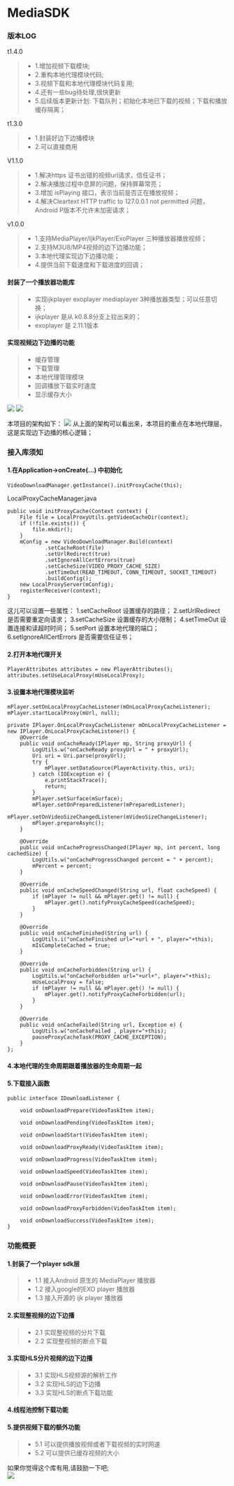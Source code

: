 # MediaSDK

### 版本LOG
t1.4.0
> * 1.增加视频下载模块;
> * 2.重构本地代理模块代码;
> * 3.视频下载和本地代理模块代码复用;
> * 4.还有一些bug待处理,很快更新
> * 5.后续版本更新计划: 下载队列；初始化本地已下载的视频；下载和播放缓存隔离；

t1.3.0
> * 1.封装好边下边播模块
> * 2.可以直接商用

V1.1.0
> * 1.解决https 证书出错的视频url请求，信任证书；
> * 2.解决播放过程中息屏的问题，保持屏幕常亮；
> * 3.增加 isPlaying 接口，表示当前是否正在播放视频；
> * 4.解决Cleartext HTTP traffic to 127.0.0.1 not permitted 问题，Android P版本不允许未加密请求；

v1.0.0
> * 1.支持MediaPlayer/IjkPlayer/ExoPlayer 三种播放器播放视频；
> * 2.支持M3U8/MP4视频的边下边播功能；
> * 3.本地代理实现边下边播功能；
> * 4.提供当前下载速度和下载进度的回调；


#### 封装了一个播放器功能库
> * 实现ijkplayer  exoplayer mediaplayer 3种播放器类型；可以任意切换；
> * ijkplayer 是从 k0.8.8分支上拉出来的；
> * exoplayer 是 2.11.1版本
#### 实现视频边下边播的功能
> * 缓存管理
> * 下载管理
> * 本地代理管理模块
> * 回调播放下载实时速度
> * 显示缓存大小

![](./files/Screenshot.jpg)
![](./files/Screenshot1.jpg)

本项目的架构如下：
![](./files/LocalProxy.png)
从上面的架构可以看出来，本项目的重点在本地代理层，这是实现边下边播的核心逻辑；


### 接入库须知
#### 1.在Application->onCreate(...) 中初始化
```
VideoDownloadManager.getInstance().initProxyCache(this);
```

LocalProxyCacheManager.java
```
public void initProxyCache(Context context) {
    File file = LocalProxyUtils.getVideoCacheDir(context);
    if (!file.exists()) {
        file.mkdir();
    }
    mConfig = new VideoDownloadManager.Build(context)
            .setCacheRoot(file)
            .setUrlRedirect(true)
            .setIgnoreAllCertErrors(true)
            .setCacheSize(VIDEO_PROXY_CACHE_SIZE)
            .setTimeOut(READ_TIMEOUT, CONN_TIMEOUT, SOCKET_TIMEOUT)
            .buildConfig();
    new LocalProxyServer(mConfig);
    registerReceiver(context);
}
```
这儿可以设置一些属性：
1.setCacheRoot            设置缓存的路径；
2.setUrlRedirect          是否需要重定向请求；
3.setCacheSize            设置缓存的大小限制；
4.setTimeOut              设置连接和读超时时间；
5.setPort                 设置本地代理的端口；
6.setIgnoreAllCertErrors  是否需要信任证书；
#### 2.打开本地代理开关
```
PlayerAttributes attributes = new PlayerAttributes();
attributes.setUseLocalProxy(mUseLocalProxy);
```
#### 3.设置本地代理模块监听
```
mPlayer.setOnLocalProxyCacheListener(mOnLocalProxyCacheListener);
mPlayer.startLocalProxy(mUrl, null);

private IPlayer.OnLocalProxyCacheListener mOnLocalProxyCacheListener = new IPlayer.OnLocalProxyCacheListener() {
    @Override
    public void onCacheReady(IPlayer mp, String proxyUrl) {
        LogUtils.w("onCacheReady proxyUrl = " + proxyUrl);
        Uri uri = Uri.parse(proxyUrl);
        try {
            mPlayer.setDataSource(PlayerActivity.this, uri);
        } catch (IOException e) {
            e.printStackTrace();
            return;
        }
        mPlayer.setSurface(mSurface);
        mPlayer.setOnPreparedListener(mPreparedListener);
        mPlayer.setOnVideoSizeChangedListener(mVideoSizeChangeListener);
        mPlayer.prepareAsync();
    }

    @Override
    public void onCacheProgressChanged(IPlayer mp, int percent, long cachedSize) {
        LogUtils.w("onCacheProgressChanged percent = " + percent);
        mPercent = percent;
    }
   
    @Override
    public void onCacheSpeedChanged(String url, float cacheSpeed) {
        if (mPlayer != null && mPlayer.get() != null) {
            mPlayer.get().notifyProxyCacheSpeed(cacheSpeed);
        }
    }

    @Override
    public void onCacheFinished(String url) {
        LogUtils.i("onCacheFinished url="+url + ", player="+this);
        mIsCompleteCached = true;
    }
    
    @Override
    public void onCacheForbidden(String url) {
        LogUtils.w("onCacheForbidden url="+url+", player="+this);
        mUseLocalProxy = false;
        if (mPlayer != null && mPlayer.get() != null) {
            mPlayer.get().notifyProxyCacheForbidden(url);
        }
    }
    
    @Override
    public void onCacheFailed(String url, Exception e) {
        LogUtils.w("onCacheFailed , player="+this);
        pauseProxyCacheTask(PROXY_CACHE_EXCEPTION);
    }
};
```
#### 4.本地代理的生命周期跟着播放器的生命周期一起
#### 5.下载接入函数

```
public interface IDownloadListener {

    void onDownloadPrepare(VideoTaskItem item);

    void onDownloadPending(VideoTaskItem item);

    void onDownloadStart(VideoTaskItem item);

    void onDownloadProxyReady(VideoTaskItem item);

    void onDownloadProgress(VideoTaskItem item);

    void onDownloadSpeed(VideoTaskItem item);

    void onDownloadPause(VideoTaskItem item);

    void onDownloadError(VideoTaskItem item);

    void onDownloadProxyForbidden(VideoTaskItem item);

    void onDownloadSuccess(VideoTaskItem item);
}
```


### 功能概要
#### 1.封装了一个player sdk层
> * 1.1 接入Android 原生的 MediaPlayer 播放器
> * 1.2 接入google的EXO player 播放器
> * 1.3 接入开源的 ijk player 播放器
#### 2.实现整视频的边下边播
> * 2.1 实现整视频的分片下载
> * 2.2 实现整视频的断点下载
#### 3.实现HLS分片视频的边下边播
> * 3.1 实现HLS视频源的解析工作
> * 3.2 实现HLS的边下边播
> * 3.3 实现HLS的断点下载功能
#### 4.线程池控制下载功能
#### 5.提供视频下载的额外功能
> * 5.1 可以提供播放视频或者下载视频的实时网速
> * 5.2 可以提供已缓存视频的大小

如果你觉得这个库有用,请鼓励一下吧;<br>
![](./files/ErWeiMa.jpg)